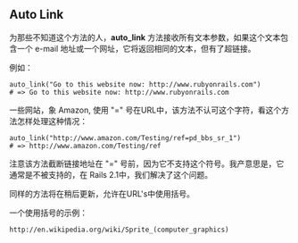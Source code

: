 ## Auto Link

为那些不知道这个方法的人，**auto\_link**  方法接收所有文本参数，如果这个文本包含一个 e-mail 地址或一个网址，它将返回相同的文本，但有了超链接。

例如：

	auto_link("Go to this website now: http://www.rubyonrails.com")
	# => Go to this website now: http://www.rubyonrails.com

一些网站，象 Amazon, 使用 "=" 号在URL中，该方法不认可这个字符，看这个方法怎样处理这种情况：

	auto_link("http://www.amazon.com/Testing/ref=pd_bbs_sr_1")
	# => http://www.amazon.com/Testing/ref

注意该方法截断链接地址在 "=" 号前，因为它不支持这个符号。我产意思是，它通常是不被支持的，在 Rails 2.1中，我们解决了这个问题。

同样的方法将在稍后更新，允许在URL's中使用括号。

一个使用括号的示例：

	http://en.wikipedia.org/wiki/Sprite_(computer_graphics)
